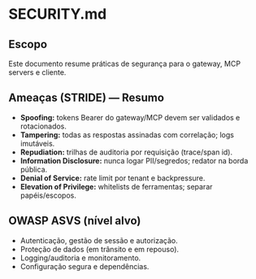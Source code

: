 # SECURITY.md

## Escopo
Este documento resume práticas de segurança para o gateway, MCP servers e cliente.

## Ameaças (STRIDE) — Resumo
- **Spoofing:** tokens Bearer do gateway/MCP devem ser validados e rotacionados.
- **Tampering:** todas as respostas assinadas com correlação; logs imutáveis.
- **Repudiation:** trilhas de auditoria por requisição (trace/span id).
- **Information Disclosure:** nunca logar PII/segredos; redator na borda pública.
- **Denial of Service:** rate limit por tenant e backpressure.
- **Elevation of Privilege:** whitelists de ferramentas; separar papéis/escopos.

## OWASP ASVS (nível alvo)
- Autenticação, gestão de sessão e autorização.
- Proteção de dados (em trânsito e em repouso).
- Logging/auditoria e monitoramento.
- Configuração segura e dependências.
